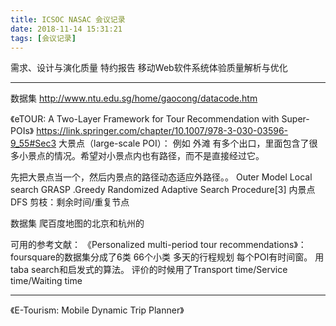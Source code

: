 ```yaml
---
title: ICSOC NASAC 会议记录
date: 2018-11-14 15:31:21
tags: [会议记录]
---
```

需求、设计与演化质量
特约报告 移动Web软件系统体验质量解析与优化


---

数据集
http://www.ntu.edu.sg/home/gaocong/datacode.htm

《eTOUR: A Two-Layer Framework for Tour Recommendation with Super-POIs》
https://link.springer.com/chapter/10.1007/978-3-030-03596-9_55#Sec3
大景点（large-scale POI）：
例如 外滩 有多个出口，里面包含了很多小景点的情况。希望对小景点内也有路径，而不是直接经过它。

先把大景点当一个，然后内景点的路径动态适应外路径。。
Outer Model
Local search
GRASP .Greedy Randomized Adaptive Search Procedure[3]
内景点DFS 剪枝：剩余时间/重复节点

数据集 爬百度地图的北京和杭州的

可用的参考文献：
《Personalized multi-period tour recommendations》：
foursquare的数据集分成了6类 66个小类
多天的行程规划 每个POI有时间窗。
用taba search和启发式的算法。
评价的时候用了Transport time/Service time/Waiting time


---

《E-Tourism: Mobile Dynamic Trip Planner》
